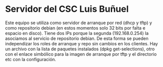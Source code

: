 # Servidor del CSC Luis Buñuel

Este equipo se utiliza como servidor de arranque por red (dhcp y tftp) y como repositorio debian (en estos momentos solo 32 bits por falta e espacio en disco).
Tiene dos IPs porque la segunda (192.168.0.254) la asociamos al servicio de repositorio debian. De esta forma se pueden independizar los roles de arranque y repo sin cambios en los clientes. 
Hay un archivo con la lista de paquetes instalados (dpkg get-selections), otro con el enlace simbólico para la imagen de arranque por tftp y el directorio etc con la configuración.
